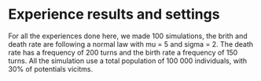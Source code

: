 # Experience results and settings

For all the experiences done here, we made 100 simulations, the brith and death rate are following a normal law with mu = 5 and sigma = 2. The death rate has a frequency of 200 turns and the birth rate a frequency of 150 turns.  All the simulation use a total population of 100 000 individuals, with 30% of potentials vicitms.